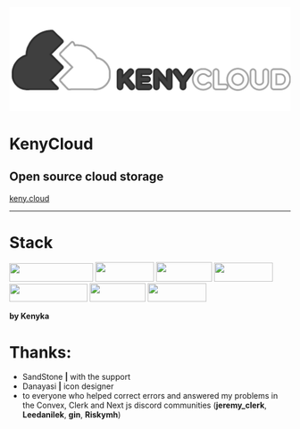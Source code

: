 <img src="public/image/KenyCloudFull.png" width="600px">

# KenyCloud

## Open source cloud storage

[keny.cloud](https://keny.cloud)

---

# Stack

<p>
    <img src="https://img.shields.io/badge/typescript-%23007ACC.svg?style=for-the-badge&logo=typescript&logoColor=white" width="150px" height="33px"> 
    <img src="https://img.shields.io/badge/react-%2320232a.svg?style=for-the-badge&logo=react&logoColor=%2361DAFB" width="105px" height="35px"> 
    <img src="https://img.shields.io/badge/Next-black?style=for-the-badge&logo=next.js&logoColor=white" width="100px" height="35px"> 
    <img src="https://i.ibb.co/KhrjQ1c/shadcn-Badge.png" width="105px" height="34px"> 
    <img src="https://img.shields.io/badge/tailwindcss-%2338B2AC.svg?style=for-the-badge&logo=tailwind-css&logoColor=white" width="140px" height="32px"> 
    <img src="https://i.ibb.co/pvMBqZp/convex-Badge.png" width="100px" height="33px"> 
    <img src="https://i.ibb.co/44dGjPk/Clerk-Badge.png" width="105px" height="33px">
</p>

**by Kenyka**

# Thanks:

- SandStone **|** with the support
- Danayasi **|** icon designer
- to everyone who helped correct errors and answered my problems in the Convex, Clerk and Next js discord communities (**jeremy_clerk**, **Leedanilek**, **gin**, **Riskymh**)
